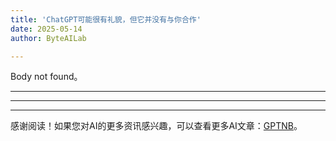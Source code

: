 ```yaml
---
title: 'ChatGPT可能很有礼貌，但它并没有与你合作'
date: 2025-05-14
author: ByteAILab

---
```


Body not found。

---


---
---
感谢阅读！如果您对AI的更多资讯感兴趣，可以查看更多AI文章：[GPTNB](https://gptnb.com)。